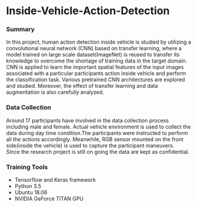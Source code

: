 # Inside-Vehicle-Action-Detection

### Summary
In this project, human action detection inside vehicle is studied by utilizing a convolutional neural network (CNN) based on transfer learning, where a model trained on large scale dataset(ImageNet) is reused to transfer its knowledge to overcome the shortage of training data in the target domain. CNN is applied to learn the important spatial features of the input images associated with a particular participants action inside vehicle and perform the classification task. Various pretrained CNN architectures are explored and studied. Moreover, the effect of transfer learning and data augmentation is also carefully analyzed. 

### Data Collection 
Around 17 participants have involved in the data collection process including male and female. Actual vehicle environment is used to collect the data during day time condition.The participants were instructed to perform all the actions accordingly. Meanwhile, RGB sensor mounted on the front side(inside the vehicle) is used to capture the participant maneuvers.  
 Since the research project is still on going the data are kept as confidential. 

### Training Tools 
- Tensorflow and Keras framework 
- Python 3.5
- Ubuntu 18.06
- NVIDIA GeForce TITAN GPU
